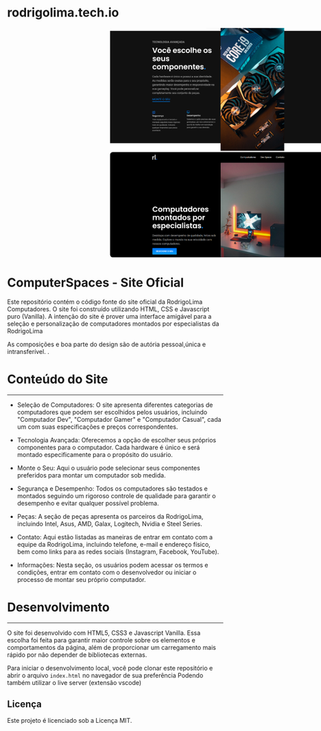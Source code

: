 # rodrigolima.tech.io
<img src='./Screenshot 2023-06-01 003937.png' style='border-radius: .4rem; width:800px; margin: 0 15rem' />
<img src='./Screenshot 2023-06-01 004023.png' style='border-radius: .4rem; width:800px; margin: 0 15rem' />

ComputerSpaces - Site Oficial 
=======================================

Este repositório contém o código fonte do site oficial da RodrigoLima Computadores. O site foi construído utilizando HTML, CSS e Javascript puro (Vanilla). A intenção do site é prover uma interface amigável para a seleção e personalização de computadores montados por especialistas da RodrigoLima

As composições e boa parte do design são de autória pessoal,única e intransferível.
.

# Conteúdo do Site
----------------

-   Seleção de Computadores: O site apresenta diferentes categorias de computadores que podem ser escolhidos pelos usuários, incluindo "Computador Dev", "Computador Gamer" e "Computador Casual", cada um com suas especificações e preços correspondentes.

-   Tecnologia Avançada: Oferecemos a opção de escolher seus próprios componentes para o computador. Cada hardware é único e será montado especificamente para o propósito do usuário.

-   Monte o Seu: Aqui o usuário pode selecionar seus componentes preferidos para montar um computador sob medida.

-   Segurança e Desempenho: Todos os computadores são testados e montados seguindo um rigoroso controle de qualidade para garantir o desempenho e evitar qualquer possível problema.

-   Peças: A seção de peças apresenta os parceiros da RodrigoLima, incluindo Intel, Asus, AMD, Galax, Logitech, Nvidia e Steel Series.

-   Contato: Aqui estão listadas as maneiras de entrar em contato com a equipe da RodrigoLima, incluindo telefone, e-mail e endereço físico, bem como links para as redes sociais (Instagram, Facebook, YouTube).

-   Informações: Nesta seção, os usuários podem acessar os termos e condições, entrar em contato com o desenvolvedor ou iniciar o processo de montar seu próprio computador.

# Desenvolvimento
---------------

O site foi desenvolvido com HTML5, CSS3 e Javascript Vanilla. Essa escolha foi feita para garantir maior controle sobre os elementos e comportamentos da página, além de proporcionar um carregamento mais rápido por não depender de bibliotecas externas.

Para iniciar o desenvolvimento local, você pode clonar este repositório e abrir o arquivo `index.html` no navegador de sua preferência Podendo também utilizar o live server (extensão vscode)


Licença
-------

Este projeto é licenciado sob a Licença MIT.